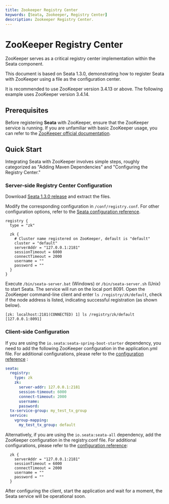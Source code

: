 ```yaml
---
title: Zookeeper Registry Center
keywords: [Seata, Zookeeper, Registry Center]
description: Zookeeper Registry Center.
---
```

#  ZooKeeper Registry Center

ZooKeeper serves as a critical registry center implementation within the Seata component.

This document is based on Seata 1.3.0, demonstrating how to register Seata with ZooKeeper using a file as the configuration center.

It is recommended to use ZooKeeper version 3.4.13 or above. The following example uses ZooKeeper version 3.4.14.

## Prerequisites

Before registering **Seata** with ZooKeeper, ensure that the ZooKeeper service is running. If you are unfamiliar with basic ZooKeeper usage, you can refer to the [ZooKeeper official documentation](https://zookeeper.apache.org/doc/r3.4.14/index.html).

## Quick Start

Integrating Seata with ZooKeeper involves simple steps, roughly categorized as "Adding Maven Dependencies" and "Configuring the Registry Center."

### Server-side Registry Center Configuration

Download [Seata 1.3.0 release](https://github.com/seata/seata/releases/tag/v1.3.0) and extract the files.

Modify the corresponding configuration in `/conf/registry.conf`. For other configuration options, refer to the [Seata configuration reference](https://github.com/seata/seata/blob/develop/script/client/conf/registry.conf).

```
registry {
  type = "zk"

  zk {
    # Cluster name registered on ZooKeeper, default is "default"
    cluster = "default"
    serverAddr = "127.0.0.1:2181"
    sessionTimeout = 6000
    connectTimeout = 2000
    username = ""
    password = ""
  }
}
```

Execute `/bin/seata-server.bat` (Windows) or `/bin/seata-server.sh` (Unix) to start Seata. The service will run on the local port 8091. Open the ZooKeeper command-line client and enter `ls /registry/zk/default`, check if the node address is listed, indicating successful registration (as shown below).

```
[zk: localhost:2181(CONNECTED) 1] ls /registry/zk/default
[127.0.0.1:8091]
```


### Client-side Configuration

If you are using the `io.seata:seata-spring-boot-starter` dependency, you need to add the following ZooKeeper configuration in the application.yml file. For additional configurations, please refer to the [configuration reference](https://github.com/seata/seata/blob/1.3.0/script/client/spring/application.yml)
:
```yaml
seata:
  registry:
    type: zk
    zk:
      server-addr: 127.0.0.1:2181
      session-timeout: 6000
      connect-timeout: 2000
      username:
      password:
  tx-service-group: my_test_tx_group
  service:
    vgroup-mapping:
      my_test_tx_group: default
```
Alternatively, if you are using the `io.seata:seata-all` dependency, add the ZooKeeper configuration in the registry.conf file. For additional configurations, please refer to the [configuration reference](https://github.com/seata/seata/tree/1.3.0/script/client/conf):
```
  zk {
    serverAddr = "127.0.0.1:2181"
    sessionTimeout = 6000
    connectTimeout = 2000
    username = ""
    password = ""
  }
```

After configuring the client, start the application and wait for a moment, the Seata service will be operational soon.